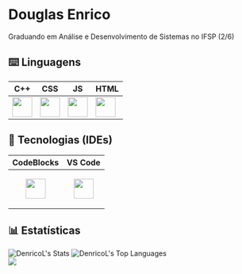 # Douglas Enrico


 Graduando em Análise e Desenvolvimento de Sistemas no IFSP (2/6)

## ⌨️ Linguagens
| C++ | CSS | JS | HTML |
|-----|----|----|------|
| <img src="https://upload.wikimedia.org/wikipedia/commons/3/32/C%2B%2B_logo.png" width="40px"/> | <img src="https://cdn.jsdelivr.net/gh/devicons/devicon@latest/icons/css3/css3-original.svg" width="40px"/> | <img src="https://cdn.jsdelivr.net/gh/devicons/devicon@latest/icons/javascript/javascript-original.svg" width="40px"/> | <img src="https://cdn.jsdelivr.net/gh/devicons/devicon@latest/icons/html5/html5-original.svg" width="40px"/> |



## 🤖 Tecnologias (IDEs)
| CodeBlocks | VS Code |
|------------|---------|
| <p align="center"> <img src="https://img.icons8.com/color/512/code-blocks.png" width="40px"/> </p> | <p align="center"> <img src="https://upload.wikimedia.org/wikipedia/commons/thumb/9/9a/Visual_Studio_Code_1.35_icon.svg/2048px-Visual_Studio_Code_1.35_icon.svg.png" width="40px"/> </p> |

## 📊 Estatísticas

![DenricoL's Stats](https://github-readme-stats.vercel.app/api?username=DenricoL&theme=vue-dark&show_icons=true&hide_border=true&count_private=true)
![DenricoL's Top Languages](https://github-readme-stats.vercel.app/api/top-langs/?username=DenricoL&theme=vue-dark&show_icons=true&hide_border=true&layout=compact)
<br>
![](https://komarev.com/ghpvc/?username=DenricoL&color=green)
<!--
**DenricoL/denricol** is a ✨ _special_ ✨ repository because its `README.md` (this file) appears on your GitHub profile.

Here are some ideas to get you started:

- 🔭 I’m currently working on ...
- 🌱 I’m currently learning ...
- 👯 I’m looking to collaborate on ...
- 🤔 I’m looking for help with ...
- 💬 Ask me about ...
- 📫 How to reach me: ...
- 😄 Pronouns: ...
- ⚡ Fun fact: ...
-->
